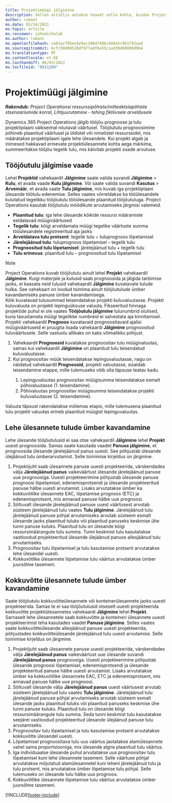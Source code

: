 ```yaml
---
title: Projektimüügi jälgimine
description: Selles artiklis antakse teavet selle kohta, kuidas Project Operations jälgib edusamme projekti tööjõutulude suhtes.
author: rumant
ms.date: 03/24/2021
ms.topic: article
ms.reviewer: johnmichalak
ms.author: rumant
ms.openlocfilehash: ce61acf95ee5e9ac10047406c9d4a5c9b1f92aad
ms.sourcegitcommit: 6cfc50d89528df977a8f6a55c1ad39d99800d9b4
ms.translationtype: MT
ms.contentlocale: et-EE
ms.lasthandoff: 06/03/2022
ms.locfileid: "8911269"
---
```

# <a name="project-sales-tracking"></a>Projektimüügi jälgimine

_**Rakendub:** Project Operationsi ressurssipõhiste/mitteaktsiapõhiste stsenaariumide korral,  Lihtjuurutamine - tehing fiktiivsele arveldusele_

Dynamics 365 Project Operations jälgib tööjõu prognoose ja tulu projektiplaani väikseimal nõutaval väärtusel. Tööjõutulu prognoosimine põhineb plaanitud väärtusel ja üldistel või nimelistel ressurssidel, mis määratakse projektiplaani igale lehe ülesandele. Kui projekt algab ja inimesed hakkavad erinevate projektiülesannete kohta aega märkima, summeeritakse tööjõu tegelik tulu, mis käivitab projekti osade arvutuse.

## <a name="labor-revenue-tracking-view"></a>Tööjõutulu jälgimise vaade

Lehel **Projektid** vahekaardil **Jälgimine** saate valida suvandi **Jälgimine** > **Kulu**, et avada vaade **Kulu jälgimine**. Või saate valida suvandi **Kasutus** > **Arvemäär**, et avada vaate **Tulu jälgimine**, mis kuvab iga projektiplaani ülesande töötulu edenemise. Selles vaates võrreldakse ka tööülesandele kulutatud tegelikku tööjõutulu tööülesande plaanitud tööjõutuluga. Project Operations kasutab tööjõutulu mõõdikute arvutamiseks järgmisi valemeid.

- **Plaanitud tulu**: iga lehe ülesande kõikide ressursi määramiste eeldatavad müügiväärtused
- **Tegelik tulu**: kõigi arveldamata müügi tegelike väärtuste summa tööülesandele registreeritud aja jaoks
- **Arveldatava tulu protsent**: tegelik tulu ÷ tuluprognoos lõpetamisel
- **Järelejäänud tulu**: tuluprognoos lõpetamisel – tegelik tulu
- **Prognoositud tulu lõpetamisel**: järelejäänud tulu + tegelik tulu
- **Tulu erinevus**: plaanitud tulu – prognoositud tulu lõpetamisel


> [!NOTE]
> Project Operations kuvab tööjõutulu ainult lehel **Projekt** vahekaardil **Jälgimine**. Kuigi materjale ja kulusid saab prognoosida ja jälgida tarbimise jaoks, ei kaasata neid tulusid vahekaardil **Jälgimine** kuvatavate tulude hulka. See vahekaart on loodud toimima ainult tööjõutulude ümber kavandamiseks panuse ümber kavandamisega.  
> Kõik kuvatavad tulusummad teisendatakse projekti kuluvaluutasse. Projekti kuluvaluuta on projekti lepinguüksuse valuuta. Fikseeritud hinnaga projektide puhul ei ole vaates **Tööjõutulu jälgimine** tulunumbrid olulised, kuna tasustamata müügi tegelikke numbreid ei salvestata aja kinnitamisel.
> Projekti vahekaardil **Prognoos** kuvatavaid prognoositavaid ajalisi müügiväärtuseid ei pruugita lisada vahekaardi **Jälgimine** prognoositud tuluväärtusele. Selle vastuolu allikaks on kaks võimalikku põhjust.
><ol>
   ><li> Vahekaardil <b>Prognoosid</b> kuvatakse prognoositav tulu müügivaluutas, samas kui vahekaardil <b>Jälgimine</b> on plaanitud tulu teisendatud kuluvaluutasse. </li>
   ><li> Kui prognoositav müük teisendatakse lepinguvaluutasse, nagu on näidatud vahekaardil <b>Prognoosid</b>, projekti valuutasse, sisaldab teisendamine etappe, mille tulemuseks võib olla täpsuse teatav kadu. </li>
><ol>
><li> Lepinguvaluutas prognoositav müügisumma teisendatakse esmalt põhivaluutasse (1. teisendamine).</li>
><li> Põhivaluutas prognoositav müügisumma teisendatakse projekti kuluvaluutasse (2. teisendamine). </li>
></ol>
></ol>
> Valuuta täpsust rakendatakse mõlemas etapis, mille tulemusena plaanitud tulu projekti valuutas erineb plaanitud müügist lepinguvaluutas.
   

## <a name="reprojecting-revenues-on-leaf-node-tasks"></a>Lehe ülesannete tulude ümber kavandamine

Lehe ülesande tööjõutulusid ei saa otse vahekaardil **Jälgimine** lehel **Projekt** uuesti prognoosida. Samas saate kasutada vaadet **Panuse jälgimine**, et prognoosida ülesande järelejäänud panus uuesti. See põhjustab ülesande ülejäänud tulu ümberarvutamist. Selle toimimise kirjeldus on järgmine.

1. Projektijuht saab ülesannete panuse uuesti projekteerida, värskendades välja **Järelejäänud panus** vaikeväärtust ülesande järelejäänud panuse uue prognoosiga. Uuesti projekteerimine põhjustab ülesande panuse prognoosi lõpetamisel, edenemisprotsendi ja ülesande projekteeritud panuse hälbe uuesti arvutamist. Lisaks arvutatakse ümber ka kokkuvõtlike ülesannete EAC, lõpetamise prognoos (ETC) ja edenemisprotsent, mis annavad panuse hälbe uue prognoosi.
2. Sõltuvalt ülesande järelejäänud panuse uuest väärtusest arvutab süsteem järelejäänud tulu vaates **Tulu jälgimine**. Järelejäänud tulu järelejäänud panuse põhjal arvutamiseks arvutab süsteem esmalt ülesande jaoks plaanitud tuluks või plaanitud panuseks keskmise ühe tunni panuse kuluks. Plaanitud tulu on ülesande kõigi ressursimäärangute tulu summa. Tunni keskmist tulu kasutatakse vastloodud projekteeritud ülesande ülejäänud panuse allesjäänud tulu arvutamiseks.
3. Prognoositav tulu lõpetamisel ja tulu kasutamise protsent arvutatakse lehe ülesandel uuesti.
4. Kokkuvõtlike ülesannete lõpetamise tulu väärtus arvutatakse ümber juursõlme tasemeni.

## <a name="reprojecting-revenues-on-summary-tasks"></a>Kokkuvõtte ülesannete tulude ümber kavandamine

Saate tööjõutulu kokkuvõtteülesannete või konteinerülesannete jaoks uuesti projekteerida. Samas te ei saa tööjõutulusid otseselt uuesti projekteerida kokkuvõtte projektiülesannetes vahekaardi **Jälgimine** lehel **Projekt**. Sarnaselt lehe ülesannetele saab kokkuvõtte ja konteineri ülesannete uuesti projekteerimist teha kasutades vaadet **Panuse jälgimine**. Selles vaates saate kokkuvõtteülesande allesjäänud panuse uuesti projekteerida, põhjustades kokkuvõtteülesande järelejäänud tulu uuesti arvutamise. Selle toimimise kirjeldus on järgmine.

1. Projektijuht saab ülesannete panuse uuesti projekteerida, värskendades välja **Järelejäänud panus** vaikeväärtust uue ülesande suvandi **Järelejäänud panus** prognoosiga. Uuesti projekteerimine põhjustab ülesande prognoosi lõpetamisel, edenemisprotsendi ja ülesande projekteeritud panuse hälbe uuesti arvutamist. Lisaks arvutatakse ümber ka kokkuvõtlike ülesannete EAC, ETC ja edenemisprotsent, mis annavad panuse hälbe uue prognoosi.
2. Sõltuvalt ülesande välja **Järelejäänud panus** uuest väärtusest arvutab süsteem järelejäänud tulu vaates **Tulu jälgimine**. Järelejäänud tulu järelejäänud panuse põhjal arvutamiseks arvutab süsteem esmalt ülesande jaoks plaanitud tuluks või plaanitud panuseks keskmise ühe tunni panuse kuluks. Plaanitud tulu on ülesande kõigi ressursimäärangute tulu summa. Seda tunni keskmist tulu kasutatakse seejärel vastloodud projekteeritud ülesande ülejäänud panuse tulu arvutamiseks.
3. Prognoositav tulu lõpetamisel ja tulu kasutamise protsent arvutatakse kokkuvõtte ülesandel uuesti.
4. Lõpetamisel prognoositava tulu uus väärtus jaotatakse alamülesannete vahel sama proportsiooniga, mis ülesande algne plaanitud tulu väärtus.
5. Iga individuaalse ülesande puhul arvutatakse uus prognoositav tulu lõpetamisel kuni lehe ülesannete tasemeni. Selle väärtuse põhjal arvutatakse mõjutatud alamülesannetel kuni leheni järelejäänud tulu ja tulu protsent, mis arvutatakse ümber lõpetamise tulu põhjal. Selle tulemuseks on ülesande tulu hälbe uus prognoos. 
6. Kokkuvõtlike ülesannete lõpetamise tulu väärtus arvutatakse ümber juursõlme tasemeni.


[!INCLUDE[footer-include](../includes/footer-banner.md)]

